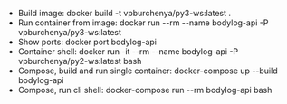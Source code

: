 - Build image: docker build -t vpburchenya/py3-ws:latest .
- Run container from image: docker run --rm --name bodylog-api -P vpburchenya/py3-ws:latest
- Show ports: docker port bodylog-api
- Container shell: docker run -it --rm --name bodylog-api -P vpburchenya/py2-ws:latest bash
- Compose, build and run single container: docker-compose up --build bodylog-api
- Compose, run cli shell: docker-compose run --rm bodylog-api bash

